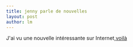 ```yaml
---
title: jenny parle de nouvelles 
layout: post
author: lm
---
```

<p>J&#39;ai vu une nouvelle intéressante sur Internet,<a href="http://french.peopledaily.com.cn/Culture/5160925.html" target="_blank">voilà </a></p>
